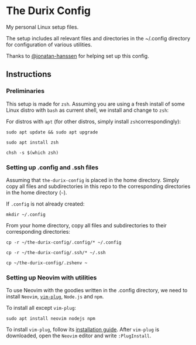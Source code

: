 # The Durix Config

My personal Linux setup files.

The setup includes all relevant files and directories in the ~/.config directory for configuration of various utilities.

Thanks to [@jonatan-hanssen](https://github.com/jonatan-hanssen) for helping set up this config.

## Instructions

### Preliminaries

This setup is made for `zsh`. Assuming you are using a fresh install of some Linux distro with `bash` as current shell, we install and change to `zsh`:

For distros with `apt` (for other distros, simply install `zsh`correspondingly):
    
    sudo apt update && sudo apt upgrade

    sudo apt install zsh

    chsh -s $(which zsh)

### Setting up .config and .ssh files

Assuming that `the-durix-config` is placed in the home directory. Simply copy all files and subdirectories in this repo to the corresponding directories in the home directory (`~`).

If `.config` is not already created:

    mkdir ~/.config

From your home directory, copy all files and subdirectories to their corresponding directories:

    cp -r ~/the-durix-config/.config/* ~/.config
    
    cp -r ~/the-durix-config/.ssh/* ~/.ssh

    cp ~/the-durix-config/.zshenv ~

### Setting up Neovim with utilities

To use Neovim with the goodies written in the .config directory, we need to install `Neovim`, [`vim-plug`](https://github.com/junegunn/vim-plug), `Node.js` and `npm`.

To install all except `vim-plug`:

    sudo apt install neovim nodejs npm

To install `vim-plug`, follow its [installation guide](https://github.com/junegunn/vim-plug). After `vim-plug` is downloaded, open the `Neovim` editor and write `:PlugInstall`.

